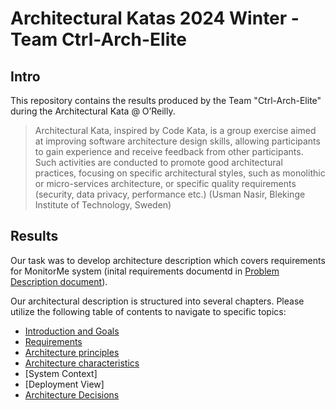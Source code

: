 # Architectural Katas 2024 Winter - Team Ctrl-Arch-Elite

## Intro

This repository contains the results produced by the Team "Ctrl-Arch-Elite" during the Architectural Kata @ O’Reilly.

>Architectural Kata, inspired by Code Kata, is a group exercise aimed at improving software architecture design skills, allowing participants to gain experience and receive feedback from other participants. Such activities are conducted to promote good architectural practices, focusing on specific architectural styles, such as monolithic or micro-services architecture, or specific quality requirements (security, data privacy, performance etc.)  (Usman Nasir, Blekinge Institute of Technology, Sweden)

## Results

Our task was to develop architecture description which covers requirements for MonitorMe system (inital requirements documentd in [Problem Description document](/0_Requirements/01_Problem_description.md)).

Our architectural description is structured into several chapters. Please utilize the following table of contents to navigate to specific topics:

* [Introduction and Goals](0_Requirements/02_Vision.md)
* [Requirements](0_Requirements/03_Requirements.md)
* [Architecture principles](1_Solution/01_arch_priciples.md)
* [Architecture charaсteristics](1_Solution/02_arch_characteristics.md)
* [System Context]
* [Deployment View]
* [Architecture Decisions](ADRs/Readme.md)